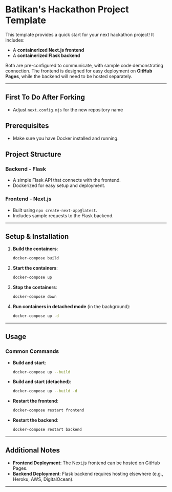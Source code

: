 # Batikan's Hackathon Project Template

This template provides a quick start for your next hackathon project! It includes:

- A **containerized Next.js frontend**
- A **containerized Flask backend**

Both are pre-configured to communicate, with sample code demonstrating connection. The frontend is designed for easy deployment on **GitHub Pages**, while the backend will need to be hosted separately.


---

## First To Do After Forking 
- Adjust `next.config.mjs` for the new repository name


## Prerequisites
- Make sure you have Docker installed and running.

## Project Structure

### Backend - Flask
- A simple Flask API that connects with the frontend.
- Dockerized for easy setup and deployment.

### Frontend - Next.js
- Built using `npx create-next-app@latest`.
- Includes sample requests to the Flask backend.

---

## Setup & Installation

1. **Build the containers**:
   ```bash
   docker-compose build
   ```
   
2. **Start the containers**:
   ```bash
   docker-compose up
   ```

3. **Stop the containers**:
   ```bash
   docker-compose down
   ```

4. **Run containers in detached mode** (in the background):
   ```bash
   docker-compose up -d
   ```

---

## Usage

### Common Commands

- **Build and start**: 
  ```bash
  docker-compose up --build
  ```
- **Build and start (detached)**:
  ```bash
  docker-compose up --build -d
  ```
- **Restart the frontend**:
  ```bash
  docker-compose restart frontend
  ```

- **Restart the backend**:
  ```bash
  docker-compose restart backend
  ```

---

## Additional Notes

- **Frontend Deployment**: The Next.js frontend can be hosted on GitHub Pages.
- **Backend Deployment**: Flask backend requires hosting elsewhere (e.g., Heroku, AWS, DigitalOcean).

---
